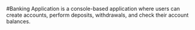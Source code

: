 #Banking Application is a console-based application where users can create 
accounts, perform deposits, withdrawals, and check their account 
balances. 
